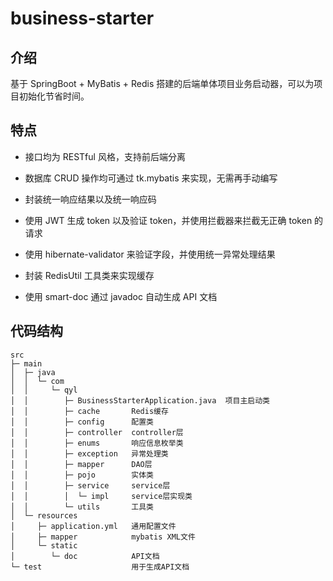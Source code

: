 # business-starter

## 介绍

基于 SpringBoot + MyBatis + Redis 搭建的后端单体项目业务启动器，可以为项目初始化节省时间。



## 特点

- 接口均为 RESTful 风格，支持前后端分离

- 数据库 CRUD 操作均可通过 tk.mybatis 来实现，无需再手动编写
- 封装统一响应结果以及统一响应码
- 使用 JWT 生成 token 以及验证 token，并使用拦截器来拦截无正确 token 的请求
- 使用 hibernate-validator 来验证字段，并使用统一异常处理结果
- 封装 RedisUtil 工具类来实现缓存
- 使用 smart-doc 通过 javadoc 自动生成 API 文档



## 代码结构

```
src
├─ main
│  ├─ java
│  │  └─ com
│  │     └─ qyl
│  │        ├─ BusinessStarterApplication.java  项目主启动类
│  │        ├─ cache  	   Redis缓存
│  │        ├─ config      配置类
│  │        ├─ controller  controller层
│  │        ├─ enums       响应信息枚举类
│  │        ├─ exception   异常处理类
│  │        ├─ mapper      DAO层
│  │        ├─ pojo        实体类
│  │        ├─ service     service层
│  │        │  └─ impl     service层实现类
│  │        └─ utils	   工具类
│  └─ resources
│     ├─ application.yml   通用配置文件
│     ├─ mapper            mybatis XML文件
│     └─ static
│        └─ doc            API文档
└─ test                    用于生成API文档
```

